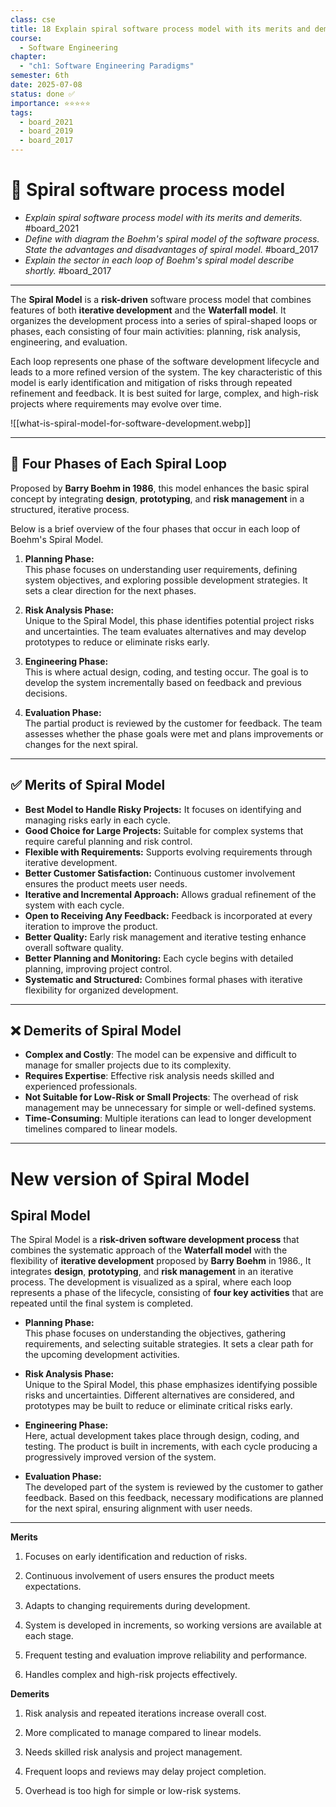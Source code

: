 ```yaml
---
class: cse
title: 18 Explain spiral software process model with its merits and demerits
course:
  - Software Engineering
chapter:
  - "ch1: Software Engineering Paradigms"
semester: 6th
date: 2025-07-08
status: done ✅
importance: ⭐⭐⭐⭐⭐
tags:
  - board_2021
  - board_2019
  - board_2017
---
```


# 🌼 Spiral software process model

- *Explain spiral software process model with its merits and demerits.* #board_2021 
- *Define with diagram the Boehm's spiral model of the software process. State the advantages and disadvantages of spiral model.* #board_2017 
- *Explain the sector in each loop of Boehm's spiral model describe shortly.* #board_2017 

---

The **Spiral Model** is a **risk-driven** software process model that combines features of both **iterative development** and the **Waterfall model**. It organizes the development process into a series of spiral-shaped loops or phases, each consisting of four main activities: planning, risk analysis, engineering, and evaluation.

Each loop represents one phase of the software development lifecycle and leads to a more refined version of the system. The key characteristic of this model is early identification and mitigation of risks through repeated refinement and feedback. It is best suited for large, complex, and high-risk projects where requirements may evolve over time.

![[what-is-spiral-model-for-software-development.webp]]

---

## 📍 Four Phases of Each Spiral Loop

Proposed by **Barry Boehm in 1986**, this model enhances the basic spiral concept by integrating **design**, **prototyping**, and **risk management** in a structured, iterative process. 

Below is a brief overview of the four phases that occur in each loop of Boehm's Spiral Model.

1. **Planning Phase:**  
    This phase focuses on understanding user requirements, defining system objectives, and exploring possible development strategies. It sets a clear direction for the next phases.
    
2. **Risk Analysis Phase:**  
    Unique to the Spiral Model, this phase identifies potential project risks and uncertainties. The team evaluates alternatives and may develop prototypes to reduce or eliminate risks early.
    
3. **Engineering Phase:**  
    This is where actual design, coding, and testing occur. The goal is to develop the system incrementally based on feedback and previous decisions.
    
4. **Evaluation Phase:**  
    The partial product is reviewed by the customer for feedback. The team assesses whether the phase goals were met and plans improvements or changes for the next spiral.

---

## ✅ Merits of Spiral Model

- **Best Model to Handle Risky Projects:** It focuses on identifying and managing risks early in each cycle.
- **Good Choice for Large Projects:** Suitable for complex systems that require careful planning and risk control.
- **Flexible with Requirements:** Supports evolving requirements through iterative development.
- **Better Customer Satisfaction:** Continuous customer involvement ensures the product meets user needs.
- **Iterative and Incremental Approach:** Allows gradual refinement of the system with each cycle.
- **Open to Receiving Any Feedback:** Feedback is incorporated at every iteration to improve the product.
- **Better Quality:** Early risk management and iterative testing enhance overall software quality.
- **Better Planning and Monitoring:** Each cycle begins with detailed planning, improving project control.
- **Systematic and Structured:** Combines formal phases with iterative flexibility for organized development.

--- 

## ❌ Demerits of Spiral Model

- **Complex and Costly**: The model can be expensive and difficult to manage for smaller projects due to its complexity.
- **Requires Expertise**: Effective risk analysis needs skilled and experienced professionals.
- **Not Suitable for Low-Risk or Small Projects**: The overhead of risk management may be unnecessary for simple or well-defined systems.
- **Time-Consuming**: Multiple iterations can lead to longer development timelines compared to linear models.

---

# New version of Spiral Model

## Spiral Model

The Spiral Model is a **risk-driven software development process** that combines the systematic approach of the **Waterfall model** with the flexibility of **iterative development** proposed by **Barry Boehm** in 1986., It integrates **design**, **prototyping**, and **risk management** in an iterative process. The development is visualized as a spiral, where each loop represents a phase of the lifecycle, consisting of **four key activities** that are repeated until the final system is completed.

- **Planning Phase:**  
	This phase focuses on understanding the objectives, gathering requirements, and selecting suitable strategies. It sets a clear path for the upcoming development activities.

- **Risk Analysis Phase:**  
	Unique to the Spiral Model, this phase emphasizes identifying possible risks and uncertainties. Different alternatives are considered, and prototypes may be built to reduce or eliminate critical risks early.

- **Engineering Phase:**  
	Here, actual development takes place through design, coding, and testing. The product is built in increments, with each cycle producing a progressively improved version of the system.

- **Evaluation Phase:**  
	The developed part of the system is reviewed by the customer to gather feedback. Based on this feedback, necessary modifications are planned for the next spiral, ensuring alignment with user needs.

---

**Merits**

1. Focuses on early identification and reduction of risks.
    
2. Continuous involvement of users ensures the product meets expectations.
    
3. Adapts to changing requirements during development.
    
4. System is developed in increments, so working versions are available at each stage.
    
5. Frequent testing and evaluation improve reliability and performance.
    
6. Handles complex and high-risk projects effectively.
    

**Demerits**

1. Risk analysis and repeated iterations increase overall cost.
    
2. More complicated to manage compared to linear models.
    
3. Needs skilled risk analysis and project management.
    
4. Frequent loops and reviews may delay project completion.
    
5. Overhead is too high for simple or low-risk systems.